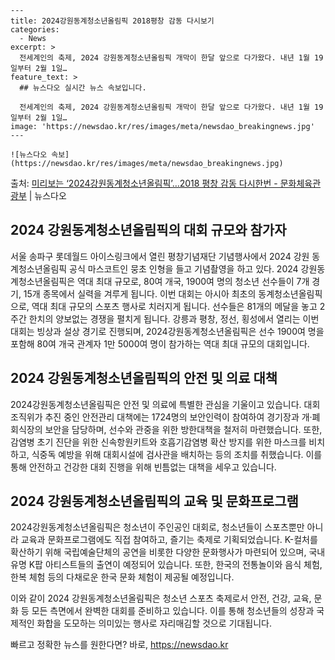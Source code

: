     ---
    title: 2024강원동계청소년올림픽 2018평창 감동 다시보기
    categories:
      - News
    excerpt: >
      전세계인의 축제, 2024 강원동계청소년올림픽 개막이 한달 앞으로 다가왔다. 내년 1월 19일부터 2월 1일…
    feature_text: >
      ## 뉴스다오 실시간 뉴스 속보입니다.
    
      전세계인의 축제, 2024 강원동계청소년올림픽 개막이 한달 앞으로 다가왔다. 내년 1월 19일부터 2월 1일…
    image: 'https://newsdao.kr/res/images/meta/newsdao_breakingnews.jpg'
    ---
    
    ![뉴스다오 속보](https://newsdao.kr/res/images/meta/newsdao_breakingnews.jpg)

<p>출처: <a href="https://newsdao.kr/2871" rel="dofollow">미리보는 ‘2024강원동계청소년올림픽’…2018 평창 감동 다시한번 - 문화체육관광부</a> | 뉴스다오</p>

<h2 data-ke-size="size26">2024 강원동계청소년올림픽의 대회 규모와 참가자</h2>
서울 송파구 롯데월드 아이스링크에서 열린 평창기념재단 기념행사에서 2024 강원 동계청소년올림픽 공식 마스코트인 뭉초 인형을 들고 기념촬영을 하고 있다.
2024 강원동계청소년올림픽은 역대 최대 규모로, 80여 개국, 1900여 명의 청소년 선수들이 7개 경기, 15개 종목에서 실력을 겨루게 됩니다. 이번 대회는 아시아 최초의 동계청소년올림픽으로, 역대 최대 규모의 스포츠 행사로 치러지게 됩니다. 선수들은 81개의 메달을 놓고 2주간 한치의 양보없는 경쟁을 펼치게 됩니다. 강릉과 평창, 정선, 횡성에서 열리는 이번 대회는 빙상과 설상 경기로 진행되며, 2024강원동계청소년올림픽은 선수 1900여 명을 포함해 80여 개국 관계자 1만 5000여 명이 참가하는 역대 최대 규모의 대회입니다.

<h2 data-ke-size="size26">2024 강원동계청소년올림픽의 안전 및 의료 대책</h2>
2024강원동계청소년올림픽은 안전 및 의료에 특별한 관심을 기울이고 있습니다. 대회 조직위가 추진 중인 안전관리 대책에는 1724명의 보안인력이 참여하여 경기장과 개·폐회식장의 보안을 담당하며, 선수와 관중을 위한 방한대책을 철저히 마련했습니다. 또한, 감염병 초기 진단을 위한 신속항원키트와 호흡기감염병 확산 방지를 위한 마스크를 비치하고, 식중독 예방을 위해 대회시설에 검사관을 배치하는 등의 조치를 취했습니다. 이를 통해 안전하고 건강한 대회 진행을 위해 빈틈없는 대책을 세우고 있습니다.

<h2 data-ke-size="size26">2024 강원동계청소년올림픽의 교육 및 문화프로그램</h2>
2024강원동계청소년올림픽은 청소년이 주인공인 대회로, 청소년들이 스포츠뿐만 아니라 교육과 문화프로그램에도 직접 참여하고, 즐기는 축제로 기획되었습니다. K-컬처를 확산하기 위해 국립예술단체의 공연을 비롯한 다양한 문화행사가 마련되어 있으며, 국내 유명 K팝 아티스트들의 출연이 예정되어 있습니다. 또한, 한국의 전통놀이와 음식 체험, 한복 체험 등의 다채로운 한국 문화 체험이 제공될 예정입니다.

이와 같이 2024 강원동계청소년올림픽은 청소년 스포츠 축제로서 안전, 건강, 교육, 문화 등 모든 측면에서 완벽한 대회를 준비하고 있습니다. 이를 통해 청소년들의 성장과 국제적인 화합을 도모하는 의미있는 행사로 자리매김할 것으로 기대됩니다. 

빠르고 정확한 뉴스를 원한다면? 바로, <a href="https://newsdao.kr" rel="dofollow">https://newsdao.kr</a>


    

